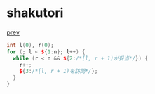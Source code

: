 ﻿# shakutori
[prev](..\index.md)
```cpp
int l(0), r(0);
for (; l < ${1:n}; l++) {
  while (r < n && ${2:/*[l, r + 1)が妥当*/}) {
    r++;
    ${3:/*[l, r + 1)を訪問*/};
  }
}
```
